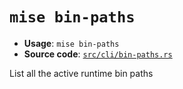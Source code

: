# `mise bin-paths`

- **Usage**: `mise bin-paths`
- **Source code**: [`src/cli/bin-paths.rs`](https://github.com/jdx/mise/blob/main/src/cli/bin-paths.rs)

List all the active runtime bin paths
